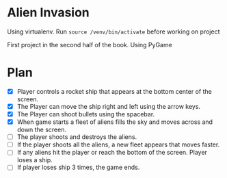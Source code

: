 # Alien Invasion

Using virtualenv. Run ```source /venv/bin/activate``` before working on project

First project in the second half of the book. Using PyGame

# Plan

- [x]   Player controls a rocket ship that appears at the bottom center of the screen.
- [x]   The Player can move the ship right and left using the arrow keys.
- [x]   The Player can shoot bullets using the spacebar.
- [x]   When game starts a fleet of aliens fills the sky and moves across and down the screen.
- [ ]   The player shoots and destroys the aliens.
- [ ]   If the player shoots all the aliens, a new fleet appears that moves faster.
- [ ]   If any aliens hit the player or reach the bottom of the screen. Player loses a ship.
- [ ]   If player loses ship 3 times, the game ends.
